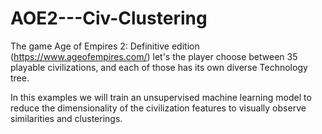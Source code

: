 # AOE2---Civ-Clustering
The game Age of Empires 2: Definitive edition (https://www.ageofempires.com/)
let's the player choose between 35 playable civilizations, and
each of those has its own diverse Technology tree. 

In this examples we will train an unsupervised machine learning model
to reduce the dimensionality of the civilization features to visually observe similarities and clusterings.
